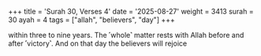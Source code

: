 +++
title = 'Surah 30, Verses 4'
date = '2025-08-27'
weight = 3413
surah = 30
ayah = 4
tags = ["allah", "believers", "day"]
+++

within three to nine years. The ˹whole˺ matter rests with Allah before and after ˹victory˺. And on that day the believers will rejoice